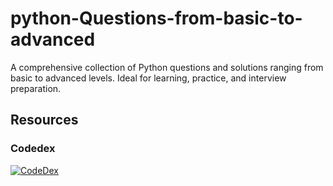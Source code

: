# python-Questions-from-basic-to-advanced
A comprehensive collection of Python questions and solutions ranging from basic to advanced levels. Ideal for learning, practice, and interview preparation.

## Resources  

### Codedex  


[![CodeDex](https://github.com/user-attachments/assets/802a0586-d145-49be-89a5-8f5bae081331)](https://www.codedex.io)
